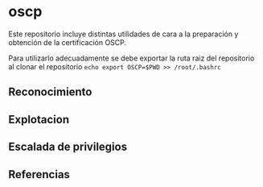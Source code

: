# oscp

Este repositorio incluye distintas utilidades de cara a la preparación y obtención de la certificación OSCP.

Para utilizarlo adecuadamente se debe exportar la ruta raiz del repositorio al clonar el repositorio `echo export OSCP=$PWD >> /root/.bashrc`

## Reconocimiento


## Explotacion


##  Escalada de privilegios


## Referencias
